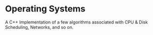 Operating Systems
=================

A C++ Implementation of a few algorithms associated with CPU & Disk Scheduling, Networks, and so on.
